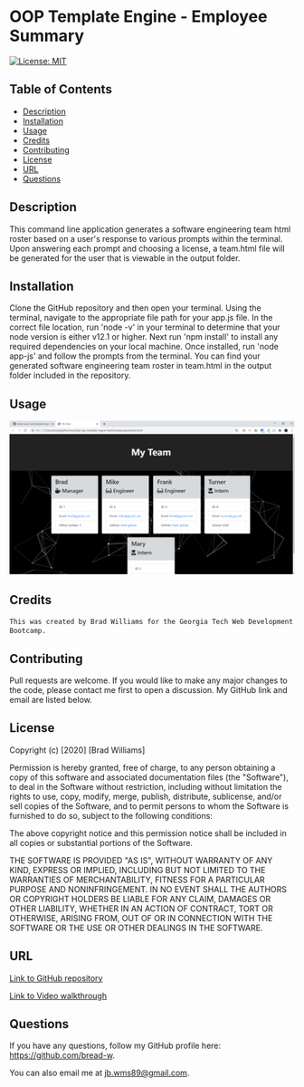 # OOP Template Engine - Employee Summary

[![License: MIT](https://img.shields.io/badge/License-MIT-yellow.svg)](https://opensource.org/licenses/MIT)

## Table of Contents
* [Description](#description)
* [Installation](#installation)
* [Usage](#usage)
* [Credits](#credits)
* [Contributing](#contributing)
* [License](#license)
* [URL](#url)
* [Questions](#questions)

## Description

This command line application generates a software engineering team html roster based on a user's response to various prompts within the terminal. Upon answering each prompt and choosing a license, a team.html file will be generated for the user that is viewable in the output folder.

## Installation

Clone the GitHub repository and then open your terminal. Using the terminal, navigate to the appropriate file path for your app.js file. In the correct file location, run 'node -v' in your terminal to determine that your node version is either v12.1 or higher. Next run 'npm install' to install any required dependencies on your local machine. Once installed, run 'node app-js' and follow the prompts from the terminal. You can find your generated software engineering team roster in team.html in the output folder included in the repository.

## Usage

![exampleTeam](/Assets/exampleTeam.png)

## Credits
```
This was created by Brad Williams for the Georgia Tech Web Development Bootcamp.
```

## Contributing

Pull requests are welcome. If you would like to make any major changes to the code, please contact me first to open a discussion. My GitHub link and email are listed below.

## License

Copyright (c) [2020] [Brad Williams]

Permission is hereby granted, free of charge, to any person obtaining a copy of this software and associated documentation files (the "Software"), to deal in the Software without restriction, including without limitation the rights to use, copy, modify, merge, publish, distribute, sublicense, and/or sell copies of the Software, and to permit persons to whom the Software is furnished to do so, subject to the following conditions:

The above copyright notice and this permission notice shall be included in all copies or substantial portions of the Software.

THE SOFTWARE IS PROVIDED "AS IS", WITHOUT WARRANTY OF ANY KIND, EXPRESS OR IMPLIED, INCLUDING BUT NOT LIMITED TO THE WARRANTIES OF MERCHANTABILITY, FITNESS FOR A PARTICULAR PURPOSE AND NONINFRINGEMENT. IN NO EVENT SHALL THE AUTHORS OR COPYRIGHT HOLDERS BE LIABLE FOR ANY CLAIM, DAMAGES OR OTHER LIABILITY, WHETHER IN AN ACTION OF CONTRACT, TORT OR OTHERWISE, ARISING FROM, OUT OF OR IN CONNECTION WITH THE SOFTWARE OR THE USE OR OTHER DEALINGS IN THE SOFTWARE.

## URL

[Link to GitHub repository](https://github.com/bread-w/gt-oop-template-engine-hw)

[Link to Video walkthrough](https://drive.google.com/file/d/1MQfRy_jNotHTjyn2HaJAmRANvUFG07DT/view)

## Questions

If you have any questions, follow my GitHub profile here: https://github.com/bread-w.

You can also email me at jb.wms89@gmail.com.
